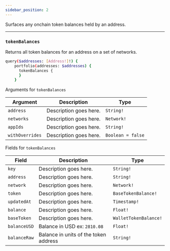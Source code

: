 ```yaml
---
sidebar_position: 2
---
```


Surfaces any onchain token balances held by an address.

---

### `tokenBalances`

Returns all token balances for an address on a set of networks.

```sh
query($addresses: [Address!]!) {
    portfolio(addresses: $addresses) {
      tokenBalances {
      }
    }
```

Arguments for `tokenBalances`

| Argument      | Description | Type |
| ----------- | ----------- | ----------- |
| `address`      | Description goes here.       | `String!` | 
| `networks`      | Description goes here.       | `Network!` | 
| `appIds`      | Description goes here.       | `String!` | 
| `withOverrides`      | Description goes here.       | `Boolean = false` | 

Fields for `tokenBalances`

| Field      | Description | Type |
| ----------- | ----------- | ----------- |
| `key`      | Description goes here.       | `String!`       |
| `address`      | Description goes here.       | `String!` | 
| `network`      | Description goes here.       | `Network!` | 
| `token`      | Description goes here.       | `BaseTokenBalance!` | 
| `updatedAt`      | Description goes here.       | `Timestamp!` | 
| `balance`      | Description goes here.       | `Float!` | 
| `baseToken`      | Description goes here.       | `WalletTokenBalance!` | 
| `balanceUSD`      | Balance in USD ex: `2810.08`      | `Float!` | 
| `balanceRaw`      | Balance in units of the token address       | `String!` | 